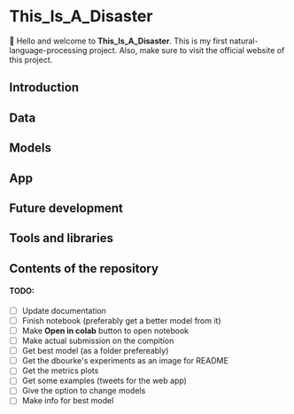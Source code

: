 # This_Is_A_Disaster

:wave: Hello and welcome to **This_Is_A_Disaster**. This is my first natural-language-processing project. Also, make sure to visit the official website of this project.

## Introduction

## Data

## Models

## App

## Future development

## Tools and libraries

## Contents of the repository

#### TODO:

- [ ] Update documentation
- [ ] Finish notebook (preferably get a better model from it)
- [ ] Make **Open in colab** button to open notebook
- [ ] Make actual submission on the compition
- [ ] Get best model (as a folder prefereably)
- [ ] Get the dbourke's experiments as an image for README
- [ ] Get the metrics plots
- [ ] Get some examples (tweets for the web app)
- [ ] Give the option to change models
- [ ] Make info for best model
